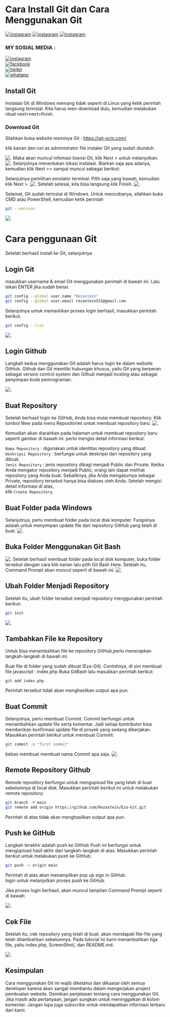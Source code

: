 # **Cara Install Git  dan Cara Menggunakan Git**
[![instagram](https://img.shields.io/badge/Nama-Maulana%20Reza-blue.svg)](https://www.instagram.com/rezastein_) [![instagram](https://img.shields.io/badge/Nim-312110510-blue.svg)](https://www.instagram.com/rezastein_) [![instagram](https://img.shields.io/badge/Kelas-TI.21.C5-blue.svg)](https://www.instagram.com/rezastein_)

### **MY SOSIAL MEDIA :**

[![instagram](https://upload.wikimedia.org/wikipedia/commons/thumb/e/e7/Instagram_logo_2016.svg/30px-Instagram_logo_2016.svg.png)](https://www.instagram.com/rezastein_) <br> [![facebook](https://upload.wikimedia.org/wikipedia/commons/thumb/c/c2/F_icon.svg/30px-F_icon.svg.png)](https://www.facebook.com/rezastein.rezastein) <br> [![twiter](https://upload.wikimedia.org/wikipedia/de/thumb/9/9f/Twitter_bird_logo_2012.svg/30px-Twitter_bird_logo_2012.svg.png)](https://twitter.com/rezastein_) <br> [![whatapp](https://upload.wikimedia.org/wikipedia/commons/thumb/6/6b/WhatsApp.svg/30px-WhatsApp.svg.png)](https://wa.me/qr/UK5NMG54XWHJC1)



## **Install Git**
Instalasi Git di Windows memang tidak seperti di Linux yang ketik perintah langsung terinstal.
Kita harus men-download dulu, kemudian melakukan ritual next>next>finish.

### **Download Git**
Silahkan buka website resminya Git : https://git-scm.com/


klik kanan dan run as administrator file instaler Git yang sudah diunduh.

![.](ScreenShot/1.jpg)
Maka akan muncul infomasi lisensi Git, klik Next > untuk melanjutkan.
![.](ScreenShot/2.jpg)
Selanjutnya menentukan lokasi instalasi. Biarkan saja apa adanya, kemudian klik Next >> sampai muncul sebagai berikut:

Selanjutnya pemilihan emulator terminal. Pilih saja yang bawah, kemudian klik Next >.
![.](ScreenShot/12.jpg)
Setelah selesai, kita bisa langsung klik Finish.
![.](ScreenShot/17.jpg)

Selamat, Git sudah terinstal di Windows. Untuk mencobanya, silahkan buka CMD atau PowerShell, kemudian ketik perintah 
```sh
git --version
```
![.](ScreenShot/18.jpg)
# **Cara penggunaan Git**

Setelah berhasil install ke Git, selanjutnya
## **Login Git**

masukkan username & email Git menggunakan perintah di bawah ini. Lalu tekan ENTER jika sudah benar.

```sh
git config --global user.name "Rezastein"
git config --global user.email rezastein531@gmail.com
```
Selanjutnya untuk memastikan proses login berhasil, masukkan perintah berikut.
```sh
git config --list
```

![.](ScreenShot/19.jpg)

## **Login Github**
Langkah kedua menggunakan Git adalah harus login ke dalam website GitHub. Github dan Git memiliki hubungan khusus, yaitu Git yang berperan sebagai version control system dan Github menjadi hosting atau sebagai penyimpan kode pemrograman.

![.](ScreenShot/21.jpg)


## **Buat Repository**
Setelah berhasil login ke GitHub, Anda bisa mulai membuat repository. Klik tombol New pada menu Repositories untuk membuat repository baru.
![.](ScreenShot/22.jpg)

Kemudian akan diarahkan pada halaman untuk membuat repository baru seperti gambar di bawah ini.
perlu mengisi detail informasi berikut:

```Nama Repository``` : digunakan untuk identitas repository yang dibuat.
<br>
```Deskripsi Repository``` : berfungsi untuk deskripsi dari repository yang dibuat.
<br>
```Jenis Repository```   : jenis repository  dibagi menjadi Public dan Private. Ketika Anda mengatur repository menjadi Public, orang lain dapat melihat repository yang Anda buat. Sebaliknya, jika Anda mengaturnya sebagai Private, repository tersebut hanya bisa diakses oleh Anda.
Setelah mengisi detail informasi di atas, 
<br>
klik ```Create Repository```.

## **Buat Folder pada Windows**
Selanjutnya, perlu membuat folder pada local disk komputer. Fungsinya adalah untuk menyimpan update file dari repository GitHub yang telah di buat.
![.](ScreenShot/23.jpg)
## **Buka Folder Menggunakan Git Bash**
![.](ScreenShot/24.jpg)
Setelah berhasil membuat folder pada local disk komputer,  buka folder tersebut dengan cara klik kanan lalu pilih Git Bash Here. Setelah itu, Command Prompt akan muncul seperti di bawah ini. 
![.](ScreenShot/25.jpg)
## **Ubah Folder Menjadi Repository**
Setelah itu, ubah folder tersebut menjadi repository menggunakan perintah berikut:
```sh
git init
```
![.](ScreenShot/26.jpg)

## **Tambahkan File ke Repository**
Untuk bisa menambahkan file ke repository GitHub,perlu menerapkan langkah-langkah di bawah ini:

Buat file di folder yang sudah dibuat (Eza-Git). Contohnya, di sini  membuat file javascript : index.php
Buka GitBash lalu masukkan perintah berikut:
```
git add index.php
```
Perintah tersebut tidak akan menghasilkan output apa pun.

## **Buat Commit**
Selanjutnya, perlu membuat Commit. Commit berfungsi untuk menambahkan update file serta komentar. Jadi setiap kontributor bisa memberikan konfirmasi update file di proyek yang sedang dikerjakan. Masukkan perintah berikut untuk membuat Commit:
```sh
git commit -m "first commit"
```
bebas membuat membuat nama Commit apa saja.
![.](ScreenShot/27.jpg)

## **Remote Repository Github**
Remote repository berfungsi untuk mengupload file yang telah di buat sebelumnya di local disk. Masukkan perintah berikut ini untuk melakukan remote repository:
```sh
git branch -M main
git remote add origin https://github.com/Rezastein/Eza-Git.git
```
Perintah di atas tidak akan menghasilkan output apa pun.

## **Push ke GitHub**
Langkah terakhir adalah push ke GitHub Push ini berfungsi untuk mengupload hasil akhir dari langkah-langkah di atas. Masukkan perintah berikut untuk melakukan push ke GitHub:
```sh
git push -u origin main
```
Perintah di atas akan menampilkan pop up sign in GitHub.
<br>
login untuk melanjutkan proses push ke GitHub. 
<p>
Jika proses login berhasil, akan muncul tampilan Command Prompt seperti di bawah:

![.](ScreenShot/28.jpg)

## **Cek File**
Setelah itu, cek repository yang telah di buat. akan mendapati file-file yang telah ditambahkan sebelumnya. Pada tutorial ini kami menambahkan tiga file, yaitu index.php, ScreenShot/, dan README.md. 

![.](ScreenShot/30.jpg)


## **Kesimpulan**
Cara menggunakan Git ini wajib diketahui dan dikuasai oleh semua developer karena akan sangat membantu dalam mengerjakan project pembuatan website. Demikian penjelasan tentang cara menggunakan Git. Jika masih ada pertanyaan, jangan sungkan untuk meninggalkan di kolom komentar. Jangan lupa juga subscribe untuk mendapatkan informasi terbaru dari kami.



